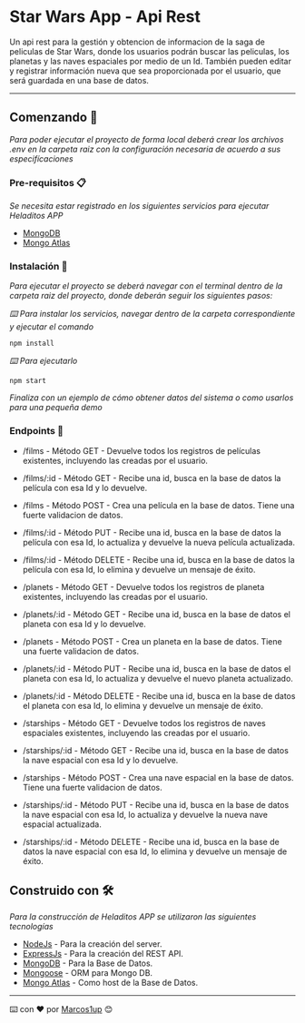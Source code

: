 # Star Wars App - Api Rest


Un api rest para la gestión y obtencion de informacion de la saga de peliculas de Star Wars, donde los usuarios podrán buscar las peliculas, los planetas y las naves espaciales por medio de un Id. También pueden editar y registrar información nueva que sea proporcionada por el usuario, que será guardada en una base de datos.

___


## Comenzando 🚀

_Para poder ejecutar el proyecto de forma local deberá crear los archivos .env en la carpeta raiz con la configuración necesaria de acuerdo a sus especifícaciones_



### Pre-requisitos 📋

_Se necesita estar registrado en los siguientes servicios para ejecutar Heladitos APP_

* [MongoDB](https://www.mongodb.com/)
* [Mongo Atlas](https://www.mongodb.com/es/atlas/database)

### Instalación 🔧

_Para ejecutar el proyecto se deberá navegar con el terminal dentro de la carpeta raiz del proyecto, donde deberán seguir los siguientes pasos:_


_⌨️ Para instalar los servicios, navegar dentro de la carpeta correspondiente y ejecutar el comando_

```
npm install
```

_⌨️ Para ejecutarlo_

```
npm start
```

_Finaliza con un ejemplo de cómo obtener datos del sistema o como usarlos para una pequeña demo_

### Endpoints 🚩

* /films - Método GET - Devuelve todos los registros de películas existentes, incluyendo las creadas por el usuario.
* /films/:id - Método GET - Recibe una id, busca en la base de datos la película con esa Id y lo devuelve.
* /films - Método POST - Crea una película en la base de datos. Tiene una fuerte validacion de datos.
* /films/:id - Método PUT - Recibe una id, busca en la base de datos la película con esa Id, lo actualiza y devuelve la nueva película actualizada.
* /films/:id - Método DELETE - Recibe una id, busca en la base de datos la película con esa Id, lo elimina y devuelve un mensaje de éxito.

* /planets - Método GET - Devuelve todos los registros de planeta existentes, incluyendo las creadas por el usuario.
* /planets/:id - Método GET - Recibe una id, busca en la base de datos el planeta con esa Id y lo devuelve.
* /planets - Método POST - Crea un planeta en la base de datos. Tiene una fuerte validacion de datos.
* /planets/:id - Método PUT - Recibe una id, busca en la base de datos el planeta con esa Id, lo actualiza y devuelve el nuevo planeta actualizado.
* /planets/:id - Método DELETE - Recibe una id, busca en la base de datos el planeta con esa Id, lo elimina y devuelve un mensaje de éxito.

* /starships - Método GET - Devuelve todos los registros de naves espaciales existentes, incluyendo las creadas por el usuario.
* /starships/:id - Método GET - Recibe una id, busca en la base de datos la nave espacial con esa Id y lo devuelve.
* /starships - Método POST - Crea una nave espacial en la base de datos. Tiene una fuerte validacion de datos.
* /starships/:id - Método PUT - Recibe una id, busca en la base de datos la nave espacial con esa Id, lo actualiza y devuelve la nueva nave espacial actualizada.
* /starships/:id - Método DELETE - Recibe una id, busca en la base de datos la nave espacial con esa Id, lo elimina y devuelve un mensaje de éxito.


## Construido con 🛠️

_Para la construcción de Heladitos APP se utilizaron las siguientes tecnologías_

* [NodeJs](https://nodejs.org/en/) - Para la creación del server.
* [ExpressJs](https://expressjs.com/es/) - Para la creación del REST API.
* [MongoDB](https://www.mongodb.com/) - Para la Base de Datos.
* [Mongoose](https://mongoosejs.com/) - ORM para Mongo DB.
* [Mongo Atlas](https://www.mongodb.com/es/atlas/database) - Como host de la Base de Datos.

---
⌨️ con ❤️ por [Marcos1up](https://github.com/Marcos1up) 😊
